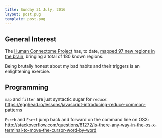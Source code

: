 ```yaml
---
title: Sunday 31 July, 2016
layout: post.pug
template: post.pug
---
```

## General Interest

The [Human Connectome Project](http://www.humanconnectomeproject.org/) has, to date, [mapped 97 new regions in the brain](http://www.nytimes.com/2016/07/21/science/human-connectome-brain-map.html?utm_source=pocket&utm_medium=email&utm_campaign=pockethits),
bringing a total of 180 known regions.

Being brutally honest about my bad habits and their triggers is an enlightening
exercise.

## Programming

`map` and `filter` are just syntactic sugar for `reduce`:
https://egghead.io/lessons/javascript-introducing-reduce-common-patterns

`Esc+b` and `Esc+f` jump back and forward on the command line on OSX:
http://stackoverflow.com/questions/81272/is-there-any-way-in-the-os-x-terminal-to-move-the-cursor-word-by-word

